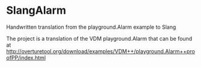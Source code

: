 # SlangAlarm
Handwritten translation from the playground.Alarm example to Slang

The project is a translation of the VDM playground.Alarm that can be found at http://overturetool.org/download/examples/VDM++/playground.Alarm++proofPP/index.html
